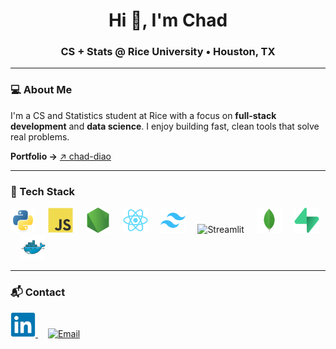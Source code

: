 <h1 align="center">Hi 👋, I'm Chad</h1>
<h3 align="center">CS + Stats @ Rice University • Houston, TX</h3>

---

### 💻 About Me

I'm a CS and Statistics student at Rice with a focus on **full-stack development** and **data science**. I enjoy building fast, clean tools that solve real problems.

**Portfolio →** [↗ chad-diao](https://chad-diao.vercel.app)

---

### 🧰 Tech Stack

<p align="left">
  <img src="https://raw.githubusercontent.com/devicons/devicon/master/icons/python/python-original.svg" alt="Python" width="40" height="40"/>
  <img width="12" />
  <img src="https://raw.githubusercontent.com/devicons/devicon/master/icons/javascript/javascript-original.svg" alt="JavaScript" width="40" height="40"/>
  <img width="12" />
  <img src="https://raw.githubusercontent.com/devicons/devicon/master/icons/nodejs/nodejs-original.svg" alt="Node.js" width="40" height="40"/>
  <img width="12" />
  <img src="https://raw.githubusercontent.com/devicons/devicon/master/icons/react/react-original.svg" alt="React" width="40" height="40"/>
  <img width="12" />
  <img src="https://raw.githubusercontent.com/devicons/devicon/master/icons/tailwindcss/tailwindcss-original.svg" alt="Tailwind CSS" width="40" height="40"/>
  <img width="12" />
  <img src="https://cdn.simpleicons.org/streamlit/FF4B4B" alt="Streamlit" width="40" height="40"/>
  <img width="12" />
  <img src="https://raw.githubusercontent.com/devicons/devicon/master/icons/mongodb/mongodb-original.svg" alt="MongoDB" width="40" height="40"/>
  <img width="12" />
  <img src="https://raw.githubusercontent.com/devicons/devicon/master/icons/supabase/supabase-original.svg" alt="Supabase" width="40" height="40"/>
  <img width="12" />
  <img src="https://raw.githubusercontent.com/devicons/devicon/master/icons/docker/docker-original.svg" alt="Docker" width="40" height="40"/>
</p>

---

### 📬 Contact

<p align="left">
  <a href="https://linkedin.com/in/chaddiao" target="_blank" rel="noreferrer">
    <img src="https://raw.githubusercontent.com/devicons/devicon/master/icons/linkedin/linkedin-original.svg" alt="LinkedIn" width="40" height="40"/>
  </a>
  <img width="12" />
  <a href="mailto:chaddiao0@gmail.com" target="_blank" rel="noreferrer">
    <img src="https://cdn.jsdelivr.net/gh/devicons/devicon/icons/google/google-original.svg" alt="Email" width="40" height="40"/>
  </a>
</p>
